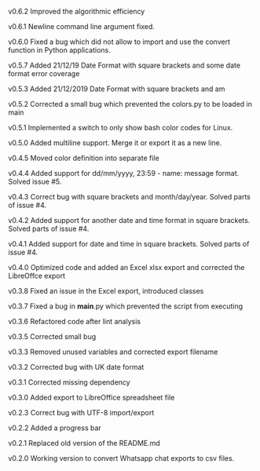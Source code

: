 v0.6.2
Improved the algorithmic efficiency

v0.6.1
Newline command line argument fixed.

v0.6.0
Fixed a bug which did not allow to import and use the convert function in Python applications.

v0.5.7
Added 21/12/19 Date Format with square brackets and some date format error coverage

v0.5.3
Added 21/12/2019 Date Format with square brackets and am

v0.5.2
Corrected a small bug which prevented the colors.py to be loaded in main

v0.5.1
Implemented a switch to only show bash color codes for Linux.

v0.5.0
Added multiline support. Merge it or export it as a new line.

v0.4.5
Moved color definition into separate file

v0.4.4
Added support for dd/mm/yyyy, 23:59 - name: message format. Solved issue #5.

v0.4.3
Correct bug with square brackets and month/day/year. Solved parts of issue #4.

v0.4.2
Added support for another date and time format in square brackets. Solved parts of issue #4.

v0.4.1
Added support for date and time in square brackets. Solved parts of issue #4.

v0.4.0
Optimized code and added an Excel xlsx export and corrected the LibreOffce export

v0.3.8
Fixed an issue in the Excel export, introduced classes

v0.3.7
Fixed a bug in __main__.py which prevented the script from executing

v0.3.6
Refactored code after lint analysis

v0.3.5
Corrected small bug

v0.3.3
Removed unused variables and corrected export filename

v0.3.2
Corrected bug with UK date format

v0.3.1
Corrected missing dependency

v0.3.0
Added export to LibreOffice spreadsheet file

v0.2.3
Correct bug with UTF-8 import/export

v0.2.2
Added a progress bar

v0.2.1
Replaced old version of the README.md

v0.2.0
Working version to convert Whatsapp chat exports to csv files.
